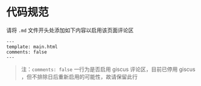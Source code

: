 # 代码规范

请将 `.md` 文件开头处添加如下内容以启用该页面评论区

```
---
template: main.html
comments: false
---
```

> 注：`comments: false` 一行为是否启用 giscus 评论区，目前已停用 giscus ，但不排除日后重新启用的可能性，故请保留此行
